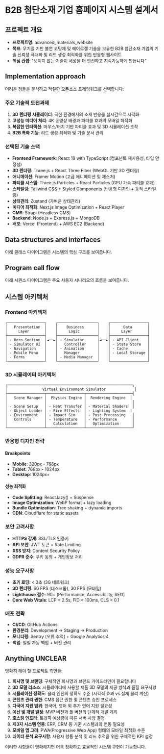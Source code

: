# B2B 첨단소재 기업 홈페이지 시스템 설계서

## 프로젝트 개요
- **프로젝트명**: advanced_materials_website
- **목표**: 무기질 기반 불연 코팅제 및 에어로겔 기술을 보유한 B2B 첨단소재 기업의 기술 신뢰성 극대화 및 리드 생성 최적화를 위한 반응형 웹사이트
- **핵심 컨셉**: "보이지 않는 기술이 세상을 더 안전하고 지속가능하게 만듭니다"

## Implementation approach

어려운 점들을 분석하고 적절한 오픈소스 프레임워크를 선택합니다:

### 주요 기술적 도전과제
1. **3D 렌더링 시뮬레이터**: 극한 환경에서의 소재 반응을 실시간으로 시각화
2. **고성능 미디어 처리**: 4K 동영상 배경과 파티클 효과의 모바일 최적화
3. **복잡한 인터랙션**: 마우스/터치 기반 파티클 효과 및 3D 시뮬레이션 조작
4. **B2B 특화 기능**: 리드 생성 최적화 및 기술 문서 관리

### 선택된 기술 스택
- **Frontend Framework**: React 18 with TypeScript (컴포넌트 재사용성, 타입 안정성)
- **3D 렌더링**: Three.js + React Three Fiber (WebGL 기반 3D 렌더링)
- **애니메이션**: Framer Motion (고급 애니메이션 및 제스처)
- **파티클 시스템**: Three.js Particles + React Particles (GPU 가속 파티클 효과)
- **스타일링**: Tailwind CSS + Styled Components (반응형 디자인 + 동적 스타일링)
- **상태관리**: Zustand (가벼운 상태관리)
- **미디어 최적화**: Next.js Image Optimization + React Player
- **CMS**: Strapi (Headless CMS)
- **Backend**: Node.js + Express.js + MongoDB
- **배포**: Vercel (Frontend) + AWS EC2 (Backend)

## Data structures and interfaces

아래 클래스 다이어그램은 시스템의 핵심 구조를 보여줍니다.

## Program call flow

아래 시퀀스 다이어그램은 주요 사용자 시나리오의 흐름을 보여줍니다.

## 시스템 아키텍처

### Frontend 아키텍처
```
┌─────────────────┐    ┌──────────────────┐    ┌─────────────────┐
│   Presentation  │    │    Business      │    │      Data       │
│     Layer       │    │     Logic        │    │     Layer       │
├─────────────────┤    ├──────────────────┤    ├─────────────────┤
│ - Hero Section  │◄──►│ - Simulator      │◄──►│ - API Client    │
│ - Simulator UI  │    │   Controller     │    │ - State Store   │
│ - Navigation    │    │ - Animation      │    │ - Cache         │
│ - Mobile Menu   │    │   Manager        │    │ - Local Storage │
│ - Forms         │    │ - Media Manager  │    │                 │
└─────────────────┘    └──────────────────┘    └─────────────────┘
```

### 3D 시뮬레이터 아키텍처
```
┌─────────────────────────────────────────────────────────┐
│                Virtual Environment Simulator             │
├─────────────────┬─────────────────┬─────────────────────┤
│   Scene Manager │  Physics Engine │  Rendering Engine  │
│                 │                 │                     │
│ - Scene Setup   │ - Heat Transfer │ - Material Shaders  │
│ - Object Loader │ - Fire Effects  │ - Lighting System  │
│ - Environment   │ - Impact Sim    │ - Post Processing   │
│   Controls      │ - Temperature   │ - Performance       │
│                 │   Calculation   │   Optimization      │
└─────────────────┴─────────────────┴─────────────────────┘
```

### 반응형 디자인 전략

#### Breakpoints
- **Mobile**: 320px - 768px
- **Tablet**: 768px - 1024px  
- **Desktop**: 1024px+

#### 성능 최적화
- **Code Splitting**: React.lazy() + Suspense
- **Image Optimization**: WebP format + lazy loading
- **Bundle Optimization**: Tree shaking + dynamic imports
- **CDN**: Cloudflare for static assets

### 보안 고려사항
- **HTTPS 강제**: SSL/TLS 인증서
- **API 보안**: JWT 토큰 + Rate Limiting
- **XSS 방지**: Content Security Policy
- **GDPR 준수**: 쿠키 동의 + 개인정보 처리

### 성능 요구사항
- **초기 로딩**: < 3초 (3G 네트워크)
- **3D 렌더링**: 60 FPS (데스크톱), 30 FPS (모바일)
- **Lighthouse 점수**: 90+ (Performance, Accessibility, SEO)
- **Core Web Vitals**: LCP < 2.5s, FID < 100ms, CLS < 0.1

### 배포 전략
- **CI/CD**: GitHub Actions
- **환경분리**: Development → Staging → Production
- **모니터링**: Sentry (오류 추적) + Google Analytics 4
- **백업**: 일일 자동 백업 + 버전 관리

## Anything UNCLEAR

명확히 해야 할 프로젝트 측면들:

1. **회사명 및 브랜딩**: 구체적인 회사명과 브랜드 가이드라인이 필요합니다
2. **3D 모델 리소스**: 시뮬레이터에 사용할 제품 3D 모델의 제공 방식과 품질 요구사항
3. **시뮬레이션 정확도**: 물리 엔진의 정확도 수준 (시각적 효과 vs 실제 물리 계산)
4. **콘텐츠 관리 권한**: CMS 접근 권한 및 콘텐츠 승인 프로세스
5. **다국어 지원 범위**: 한국어, 영어 외 추가 언어 지원 필요성
6. **예산 및 개발 일정**: MVP 버전과 풀 버전의 단계적 개발 계획
7. **호스팅 인프라**: 트래픽 예상량에 따른 서버 사양 결정
8. **제3자 시스템 연동**: ERP, CRM 등 기존 시스템과의 연동 필요성
9. **모바일 앱 고려**: PWA(Progressive Web App) 형태의 모바일 최적화 수준
10. **데이터 분석 요구사항**: 사용자 행동 분석 및 리드 추적을 위한 구체적인 KPI 설정

이러한 사항들이 명확해지면 더욱 정확하고 효율적인 시스템 구현이 가능합니다.